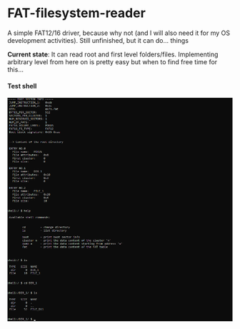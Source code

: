 # FAT-filesystem-reader
A simple FAT12/16 driver, because why not (and I will also need it for my OS development activities). Still unfinished, but it can do... things

**Current state**: It can read root and first level folders/files. Implementing arbitrary level from here on is pretty easy but when to find free time for this...

#### Test shell
![Test shell](/docu/test_shell.png?raw=true "Test shell")
